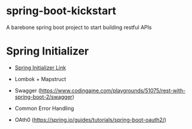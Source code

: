# spring-boot-kickstart
A barebone spring boot project to start building restful APIs 

# Spring Initializer
- [Spring Initializer Link](https://start.spring.io/#!type=maven-project&language=java&platformVersion=2.5.2.RELEASE&packaging=jar&jvmVersion=11&groupId=com.example&artifactId=spring-boot-kickstart&name=spring-boot-kickstart&description=Demo%20project%20for%20Spring%20Boot&packageName=com.example.spring-boot-kickstart&dependencies=web,data-jpa,actuator,validation,security,lombok,oauth2-client)

- Lombok + Mapstruct
- Swagger (https://www.codingame.com/playgrounds/51075/rest-with-spring-boot-2/swagger)
- Common Error Handling
- OAth0 (https://spring.io/guides/tutorials/spring-boot-oauth2/)
